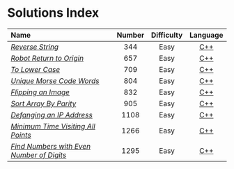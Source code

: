 # **Solutions Index**

Name               | Number  | Difficulty | Language
:---               |  :---:  |   :---:    |  :---:
*[Reverse String](https://leetcode.com/problems/reverse-string/)*           |    344    | Easy       | [C++](https://github.com/lareenmelo/algorithms/blob/master/solutions/leetcode/344.cpp)
*[Robot Return to Origin](https://leetcode.com/problems/robot-return-to-origin/)*         | 657 | Easy       | [C++](https://github.com/lareenmelo/algorithms/blob/master/solutions/leetcode/657.cpp)
*[To Lower Case](https://leetcode.com/problems/to-lower-case/)* | 709 | Easy       | [C++](https://github.com/lareenmelo/algorithms/blob/master/solutions/leetcode/709.cpp)
*[Unique Morse Code Words](https://leetcode.com/problems/unique-morse-code-words)*              |  804  | Easy       | [C++](https://github.com/lareenmelo/algorithms/blob/master/solutions/leetcode/804.cpp)
*[Flipping an Image](https://leetcode.com/problems/flipping-an-image)*              |  832 | Easy       |[C++](https://github.com/lareenmelo/algorithms/blob/master/solutions/leetcode/832.cpp)
*[Sort Array By Parity](https://leetcode.com/problems/sort-array-by-parity)*              |  905  | Easy       |[C++](https://github.com/lareenmelo/algorithms/blob/master/solutions/leetcode/905.cpp)
*[Defanging an IP Address](https://leetcode.com/problems/defanging-an-ip-address)*              |  1108  | Easy       |[C++](https://github.com/lareenmelo/algorithms/blob/master/solutions/leetcode/1108.cpp)
*[Minimum Time Visiting All Points](https://leetcode.com/problems/minimum-time-visiting-all-points)*              | 1266  | Easy       |[C++](https://github.com/lareenmelo/algorithms/blob/master/solutions/leetcode/1266.cpp)
*[Find Numbers with Even Number of Digits](https://leetcode.com/problems/find-numbers-with-even-number-of-digits)*              |  1295 | Easy       |[C++](https://github.com/lareenmelo/algorithms/blob/master/solutions/leetcode/1295.cpp)
